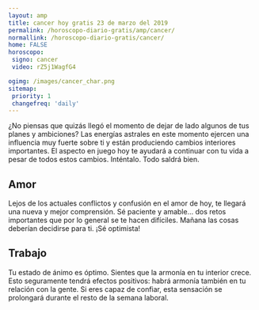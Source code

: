 ```yaml
---
layout: amp
title: cancer hoy gratis 23 de marzo del 2019 
permalink: /horoscopo-diario-gratis/amp/cancer/
normallink: /horoscopo-diario-gratis/cancer/
home: FALSE
horoscopo:
 signo: cancer
 video: rZ5j1WagfG4

ogimg: /images/cancer_char.png
sitemap:
 priority: 1
 changefreq: 'daily'
---
```



¿No piensas que quizás llegó el momento de dejar de lado algunos de tus planes y ambiciones? Las energías astrales en este momento ejercen una influencia muy fuerte sobre ti y están produciendo cambios interiores importantes. El aspecto en juego hoy te ayudará a continuar con tu vida a pesar de todos estos cambios. Inténtalo. Todo saldrá bien.

## Amor

Lejos de los actuales conflictos y confusión en el amor de hoy, te llegará una nueva y mejor comprensión. Sé paciente y amable... dos retos importantes que por lo general se te hacen difíciles. Mañana las cosas deberían decidirse para ti. ¡Sé optimista!

## Trabajo

Tu estado de ánimo es óptimo. Sientes que la armonía en tu interior crece. Esto seguramente tendrá efectos positivos: habrá armonía también en tu relación con la gente. Si eres capaz de confiar, esta sensación se prolongará durante el resto de la semana laboral.